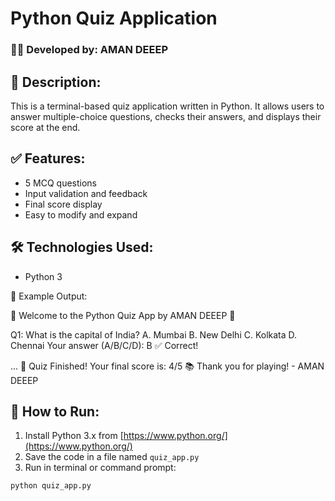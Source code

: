 # Python Quiz Application

### 👨‍💻 Developed by: AMAN DEEEP

## 📌 Description:
This is a terminal-based quiz application written in Python. It allows users to answer multiple-choice questions, checks their answers, and displays their score at the end.

## ✅ Features:
- 5 MCQ questions
- Input validation and feedback
- Final score display
- Easy to modify and expand

## 🛠️ Technologies Used:
- Python 3

🚀 Example Output:

🎉 Welcome to the Python Quiz App by AMAN DEEEP 🎉

Q1: What is the capital of India?
A. Mumbai
B. New Delhi
C. Kolkata
D. Chennai
Your answer (A/B/C/D): B
✅ Correct!

...
🏁 Quiz Finished! Your final score is: 4/5
📚 Thank you for playing! - AMAN DEEEP


## 🚀 How to Run:

1. Install Python 3.x from [https://www.python.org/](https://www.python.org/)
2. Save the code in a file named `quiz_app.py`
3. Run in terminal or command prompt:
```bash
python quiz_app.py
